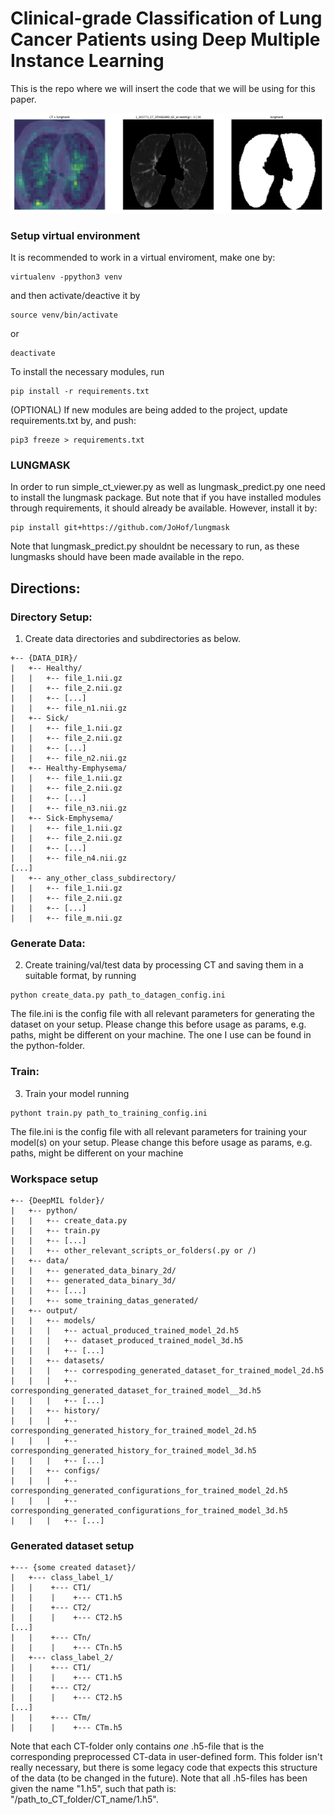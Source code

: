 # Clinical-grade Classification of Lung Cancer Patients using Deep Multiple Instance Learning
This is the repo where we will insert the code that we will be using for this paper.

![picture](figures/XAI_example_nodule.png)

### Setup virtual environment
It is recommended to work in a virtual enviroment, make one by:
```
virtualenv -ppython3 venv
```
and then activate/deactive it by
```
source venv/bin/activate
```
or
```
deactivate
```

To install the necessary modules, run
```
pip install -r requirements.txt
```

(OPTIONAL) If new modules are being added to the project, update requirements.txt by, and push:
```
pip3 freeze > requirements.txt
```

### LUNGMASK
In order to run simple_ct_viewer.py as well as lungmask_predict.py one need to install the lungmask package. But note that if you have installed modules through requirements, it should already be available. However, install it by:
```
pip install git+https://github.com/JoHof/lungmask
```
Note that lungmask_predict.py shouldnt be necessary to run, as these lungmasks should have been made available in the repo.

## Directions:
### Directory Setup:
1. Create data directories and subdirectories as below.
```
+-- {DATA_DIR}/
|   +-- Healthy/
|   |   +-- file_1.nii.gz
|   |   +-- file_2.nii.gz
|   |   +-- [...]
|   |   +-- file_n1.nii.gz
|   +-- Sick/
|   |   +-- file_1.nii.gz
|   |   +-- file_2.nii.gz
|   |   +-- [...]
|   |   +-- file_n2.nii.gz
|   +-- Healthy-Emphysema/
|   |   +-- file_1.nii.gz
|   |   +-- file_2.nii.gz
|   |   +-- [...]
|   |   +-- file_n3.nii.gz
|   +-- Sick-Emphysema/
|   |   +-- file_1.nii.gz
|   |   +-- file_2.nii.gz
|   |   +-- [...]
|   |   +-- file_n4.nii.gz
[...]
|   +-- any_other_class_subdirectory/
|   |   +-- file_1.nii.gz
|   |   +-- file_2.nii.gz
|   |   +-- [...]
|   |   +-- file_m.nii.gz
``` 

### Generate Data:
2. Create training/val/test data by processing CT and saving them in a suitable format, by running
```
python create_data.py path_to_datagen_config.ini
```

The file.ini is the config file with all relevant parameters for generating the dataset on your setup. Please change this before usage as params, e.g. paths, might be different on your machine. The one I use can be found in the python-folder.

### Train:
3. Train your model running
```
pythont train.py path_to_training_config.ini
```

The file.ini is the config file with all relevant parameters for training your model(s) on your setup. Please change this before usage as params, e.g. paths, might be different on your machine


### Workspace setup
```
+-- {DeepMIL folder}/
|   +-- python/
|   |   +-- create_data.py
|   |   +-- train.py
|   |   +-- [...]
|   |   +-- other_relevant_scripts_or_folders(.py or /)
|   +-- data/
|   |   +-- generated_data_binary_2d/
|   |   +-- generated_data_binary_3d/
|   |   +-- [...]
|   |   +-- some_training_datas_generated/
|   +-- output/
|   |   +-- models/
|   |   |   +-- actual_produced_trained_model_2d.h5
|   |   |   +-- dataset_produced_trained_model_3d.h5
|   |   |   +-- [...]
|   |   +-- datasets/
|   |   |   +-- correspoding_generated_dataset_for_trained_model_2d.h5
|   |   |   +-- corresponding_generated_dataset_for_trained_model__3d.h5
|   |   |   +-- [...]
|   |   +-- history/
|   |   |   +-- corresponding_generated_history_for_trained_model_2d.h5
|   |   |   +-- corresponding_generated_history_for_trained_model_3d.h5
|   |   |   +-- [...]
|   |   +-- configs/
|   |   |   +-- corresponding_generated_configurations_for_trained_model_2d.h5
|   |   |   +-- corresponding_generated_configurations_for_trained_model_3d.h5
|   |   |   +-- [...]
```


### Generated dataset setup
```
+--- {some created dataset}/
|   +--- class_label_1/
|   |    +--- CT1/
|   |    |    +--- CT1.h5
|   |    +--- CT2/
|   |    |    +--- CT2.h5
[...]
|   |    +--- CTn/
|   |    |    +--- CTn.h5
|   +--- class_label_2/
|   |    +--- CT1/
|   |    |    +--- CT1.h5
|   |    +--- CT2/
|   |    |    +--- CT2.h5
[...]
|   |    +--- CTm/
|   |    |    +--- CTm.h5
```

Note that each CT-folder only contains *one* .h5-file that is the corresponding preprocessed CT-data in user-defined form. This folder isn't really necessary, but there is some legacy code that expects this structure of the data (to be changed in the future). Note that all .h5-files has been given the name "1.h5", such that path is: "/path_to_CT_folder/CT_name/1.h5".



